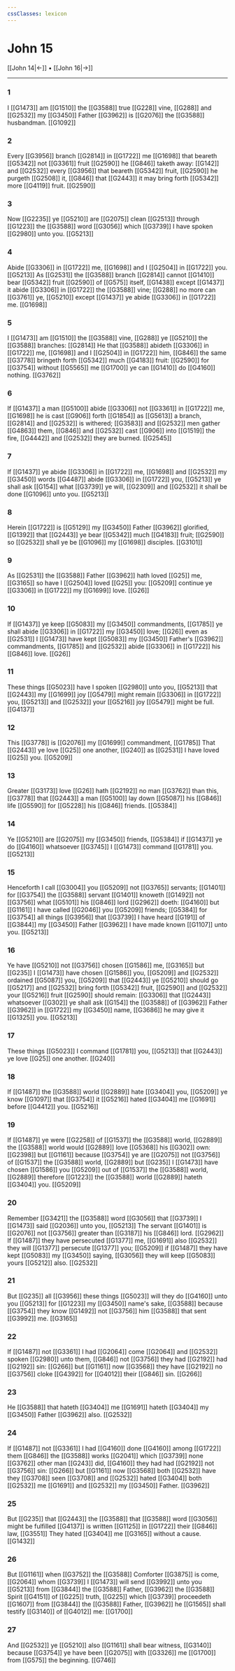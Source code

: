 ```yaml
---
cssClasses: lexicon
---
```

# John 15

[[John 14|←]] • [[John 16|→]]

---

### 1
I [[G1473]] am [[G1510]] the [[G3588]] true [[G228]] vine, [[G288]] and [[G2532]] my [[G3450]] Father [[G3962]] is [[G2076]] the [[G3588]] husbandman. [[G1092]]

### 2
Every [[G3956]] branch [[G2814]] in [[G1722]] me [[G1698]] that beareth [[G5342]] not [[G3361]] fruit [[G2590]] he [[G846]] taketh away: [[G142]] and [[G2532]] every [[G3956]] that beareth [[G5342]] fruit, [[G2590]] he purgeth [[G2508]] it, [[G846]] that [[G2443]] it may bring forth [[G5342]] more [[G4119]] fruit. [[G2590]]

### 3
Now [[G2235]] ye [[G5210]] are [[G2075]] clean [[G2513]] through [[G1223]] the [[G3588]] word [[G3056]] which [[G3739]] I have spoken [[G2980]] unto you. [[G5213]]

### 4
Abide [[G3306]] in [[G1722]] me, [[G1698]] and I [[G2504]] in [[G1722]] you. [[G5213]] As [[G2531]] the [[G3588]] branch [[G2814]] cannot [[G1410]] bear [[G5342]] fruit [[G2590]] of [[G575]] itself, [[G1438]] except [[G1437]] it abide [[G3306]] in [[G1722]] the [[G3588]] vine; [[G288]] no more can [[G3761]] ye, [[G5210]] except [[G1437]] ye abide [[G3306]] in [[G1722]] me. [[G1698]]

### 5
I [[G1473]] am [[G1510]] the [[G3588]] vine, [[G288]] ye [[G5210]] the [[G3588]] branches: [[G2814]] He that [[G3588]] abideth [[G3306]] in [[G1722]] me, [[G1698]] and I [[G2504]] in [[G1722]] him, [[G846]] the same [[G3778]] bringeth forth [[G5342]] much [[G4183]] fruit: [[G2590]] for [[G3754]] without [[G5565]] me [[G1700]] ye can [[G1410]] do [[G4160]] nothing. [[G3762]]

### 6
If [[G1437]] a man [[G5100]] abide [[G3306]] not [[G3361]] in [[G1722]] me, [[G1698]] he is cast [[G906]] forth [[G1854]] as [[G5613]] a branch, [[G2814]] and [[G2532]] is withered; [[G3583]] and [[G2532]] men gather [[G4863]] them, [[G846]] and [[G2532]] cast [[G906]] into [[G1519]] the fire, [[G4442]] and [[G2532]] they are burned. [[G2545]]

### 7
If [[G1437]] ye abide [[G3306]] in [[G1722]] me, [[G1698]] and [[G2532]] my [[G3450]] words [[G4487]] abide [[G3306]] in [[G1722]] you, [[G5213]] ye shall ask [[G154]] what [[G3739]] ye will, [[G2309]] and [[G2532]] it shall be done [[G1096]] unto you. [[G5213]]

### 8
Herein [[G1722]]  is [[G5129]] my [[G3450]] Father [[G3962]] glorified, [[G1392]] that [[G2443]] ye bear [[G5342]] much [[G4183]] fruit; [[G2590]] so [[G2532]] shall ye be [[G1096]] my [[G1698]] disciples. [[G3101]]

### 9
As [[G2531]] the [[G3588]] Father [[G3962]] hath loved [[G25]] me, [[G3165]] so have I [[G2504]] loved [[G25]] you: [[G5209]] continue ye [[G3306]] in [[G1722]] my [[G1699]] love. [[G26]]

### 10
If [[G1437]] ye keep [[G5083]] my [[G3450]] commandments, [[G1785]] ye shall abide [[G3306]] in [[G1722]] my [[G3450]] love; [[G26]] even as [[G2531]] I [[G1473]] have kept [[G5083]] my [[G3450]] Father's [[G3962]] commandments, [[G1785]] and [[G2532]] abide [[G3306]] in [[G1722]] his [[G846]] love. [[G26]]

### 11
These things [[G5023]] have I spoken [[G2980]] unto you, [[G5213]] that [[G2443]] my [[G1699]] joy [[G5479]] might remain [[G3306]] in [[G1722]] you, [[G5213]] and [[G2532]] your [[G5216]] joy [[G5479]] might be full. [[G4137]]

### 12
This [[G3778]] is [[G2076]] my [[G1699]] commandment, [[G1785]] That [[G2443]] ye love [[G25]] one another, [[G240]] as [[G2531]] I have loved [[G25]] you. [[G5209]]

### 13
Greater [[G3173]] love [[G26]] hath [[G2192]] no man [[G3762]] than this, [[G3778]] that [[G2443]] a man [[G5100]] lay down [[G5087]] his [[G846]] life [[G5590]] for [[G5228]] his [[G846]] friends. [[G5384]]

### 14
Ye [[G5210]] are [[G2075]] my [[G3450]] friends, [[G5384]] if [[G1437]] ye do [[G4160]] whatsoever [[G3745]] I [[G1473]] command [[G1781]] you. [[G5213]]

### 15
Henceforth I call [[G3004]] you [[G5209]] not [[G3765]] servants; [[G1401]] for [[G3754]] the [[G3588]] servant [[G1401]] knoweth [[G1492]] not [[G3756]] what [[G5101]] his [[G846]] lord [[G2962]] doeth: [[G4160]] but [[G1161]] I have called [[G2046]] you [[G5209]] friends; [[G5384]] for [[G3754]] all things [[G3956]] that [[G3739]] I have heard [[G191]] of [[G3844]] my [[G3450]] Father [[G3962]] I have made known [[G1107]] unto you. [[G5213]]

### 16
Ye have [[G5210]] not [[G3756]] chosen [[G1586]] me, [[G3165]] but [[G235]] I [[G1473]] have chosen [[G1586]] you, [[G5209]] and [[G2532]] ordained [[G5087]] you, [[G5209]] that [[G2443]] ye [[G5210]] should go [[G5217]] and [[G2532]] bring forth [[G5342]] fruit, [[G2590]] and [[G2532]] your [[G5216]] fruit [[G2590]] should remain: [[G3306]] that [[G2443]] whatsoever [[G302]] ye shall ask [[G154]] the [[G3588]] of [[G3962]] Father [[G3962]] in [[G1722]] my [[G3450]] name, [[G3686]] he may give it [[G1325]] you. [[G5213]]

### 17
These things [[G5023]] I command [[G1781]] you, [[G5213]] that [[G2443]] ye love [[G25]] one another. [[G240]]

### 18
If [[G1487]] the [[G3588]] world [[G2889]] hate [[G3404]] you, [[G5209]] ye know [[G1097]] that [[G3754]] it [[G5216]] hated [[G3404]] me [[G1691]] before [[G4412]] you. [[G5216]]

### 19
If [[G1487]] ye were [[G2258]] of [[G1537]] the [[G3588]] world, [[G2889]] the [[G3588]] world would [[G2889]] love [[G5368]]  his [[G302]] own: [[G2398]] but [[G1161]] because [[G3754]] ye are [[G2075]] not [[G3756]] of [[G1537]] the [[G3588]] world, [[G2889]] but [[G235]] I [[G1473]] have chosen [[G1586]] you [[G5209]] out of [[G1537]] the [[G3588]] world, [[G2889]] therefore [[G1223]] the [[G3588]] world [[G2889]] hateth [[G3404]] you. [[G5209]]

### 20
Remember [[G3421]] the [[G3588]] word [[G3056]] that [[G3739]] I [[G1473]] said [[G2036]] unto you, [[G5213]] The servant [[G1401]] is [[G2076]] not [[G3756]] greater than [[G3187]] his [[G846]] lord. [[G2962]] If [[G1487]] they have persecuted [[G1377]] me, [[G1691]] also [[G2532]] they will [[G1377]] persecute [[G1377]] you; [[G5209]] if [[G1487]] they have kept [[G5083]] my [[G3450]] saying, [[G3056]] they will keep [[G5083]] yours [[G5212]] also. [[G2532]]

### 21
But [[G235]] all [[G3956]] these things [[G5023]] will they do [[G4160]] unto you [[G5213]] for [[G1223]] my [[G3450]]  name's sake, [[G3588]] because [[G3754]] they know [[G1492]] not [[G3756]] him [[G3588]] that sent [[G3992]] me. [[G3165]]

### 22
If [[G1487]] not [[G3361]] I had [[G2064]] come [[G2064]] and [[G2532]] spoken [[G2980]] unto them, [[G846]] not [[G3756]] they had [[G2192]] had [[G2192]] sin: [[G266]] but [[G1161]] now [[G3568]] they have [[G2192]] no [[G3756]] cloke [[G4392]] for [[G4012]] their [[G846]] sin. [[G266]]

### 23
He [[G3588]] that hateth [[G3404]] me [[G1691]] hateth [[G3404]] my [[G3450]] Father [[G3962]] also. [[G2532]]

### 24
If [[G1487]] not [[G3361]] I had [[G4160]] done [[G4160]] among [[G1722]] them [[G846]] the [[G3588]] works [[G2041]] which [[G3739]] none [[G3762]] other man [[G243]] did, [[G4160]] they had had [[G2192]] not [[G3756]] sin: [[G266]] but [[G1161]] now [[G3568]] both [[G2532]] have they [[G3708]] seen [[G3708]] and [[G2532]] hated [[G3404]] both [[G2532]] me [[G1691]] and [[G2532]] my [[G3450]] Father. [[G3962]]

### 25
But [[G235]] that [[G2443]] the [[G3588]] that [[G3588]] word [[G3056]] might be fulfilled [[G4137]] is written [[G1125]] in [[G1722]] their [[G846]] law, [[G3551]] They hated [[G3404]] me [[G3165]] without a cause. [[G1432]]

### 26
But [[G1161]] when [[G3752]] the [[G3588]] Comforter [[G3875]] is come, [[G2064]] whom [[G3739]] I [[G1473]] will send [[G3992]] unto you [[G5213]] from [[G3844]] the [[G3588]] Father, [[G3962]] the [[G3588]] Spirit [[G4151]] of [[G225]] truth, [[G225]] which [[G3739]] proceedeth [[G1607]] from [[G3844]] the [[G3588]] Father, [[G3962]] he [[G1565]] shall testify [[G3140]] of [[G4012]] me: [[G1700]]

### 27
And [[G2532]] ye [[G5210]] also [[G1161]] shall bear witness, [[G3140]] because [[G3754]] ye have been [[G2075]] with [[G3326]] me [[G1700]] from [[G575]] the beginning. [[G746]]